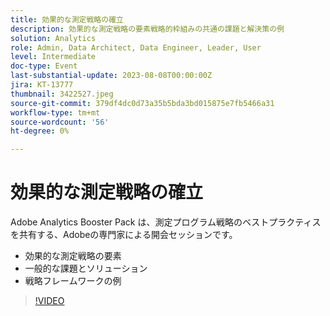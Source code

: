 ```yaml
---
title: 効果的な測定戦略の確立
description: 効果的な測定戦略の要素戦略的枠組みの共通の課題と解決策の例
solution: Analytics
role: Admin, Data Architect, Data Engineer, Leader, User
level: Intermediate
doc-type: Event
last-substantial-update: 2023-08-08T00:00:00Z
jira: KT-13777
thumbnail: 3422527.jpeg
source-git-commit: 379df4dc0d73a35b5bda3bd015875e7fb5466a31
workflow-type: tm+mt
source-wordcount: '56'
ht-degree: 0%

---
```



# 効果的な測定戦略の確立

Adobe Analytics Booster Pack は、測定プログラム戦略のベストプラクティスを共有する、Adobeの専門家による開会セッションです。
* 効果的な測定戦略の要素
* 一般的な課題とソリューション
* 戦略フレームワークの例

>[!VIDEO](https://video.tv.adobe.com/v/3422527/?learn=on)
